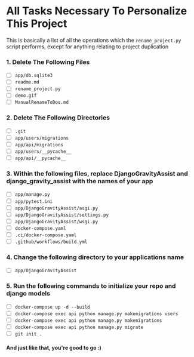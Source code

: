 # All Tasks Necessary To Personalize This Project
This is basically a list of all the operations which the `rename_project.py` script performs, except for anything relating to project duplication

### 1. Delete The Following Files
- [ ] `app/db.sqlite3`
- [ ] `readme.md`
- [ ] `rename_project.py`
- [ ] `demo.gif`
- [ ] `ManualRenameToDos.md`

### 2. Delete The Following Directories
- [ ] `.git`
- [ ] `app/users/migrations`
- [ ] `app/api/migrations`
- [ ] `app/users/__pycache__`
- [ ] `app/api/__pycache__`

### 3. Within the following files, replace DjangoGravityAssist and django_gravity_assist with the names of your app
- [ ] `app/manage.py`
- [ ] `app/pytest.ini`
- [ ] `app/DjangoGravityAssist/asgi.py`
- [ ] `app/DjangoGravityAssist/settings.py`
- [ ] `app/DjangoGravityAssist/wsgi.py`
- [ ] `docker-compose.yaml`
- [ ] `.ci/docker-compose.yaml`
- [ ] `.github/workflows/build.yml`

### 4. Change the following directory to your applications name
- [ ] `app/DjangoGravityAssist`

### 5. Run the following commands to initialize your repo and django models
- [ ] `docker-compose up -d --build`
- [ ] `docker-compose exec api python manage.py makemigrations users`
- [ ] `docker-compose exec api python manage.py makemigrations`
- [ ] `docker-compose exec api python manage.py migrate`
- [ ] `git init .`

#### And just like that, you're good to go :)
